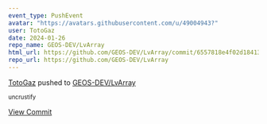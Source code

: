 ```yaml
---
event_type: PushEvent
avatar: "https://avatars.githubusercontent.com/u/49004943?"
user: TotoGaz
date: 2024-01-26
repo_name: GEOS-DEV/LvArray
html_url: https://github.com/GEOS-DEV/LvArray/commit/6557818e4f02d1841343d05f0622875f3fdbca61
repo_url: https://github.com/GEOS-DEV/LvArray
---
```


<a href='https://github.com/TotoGaz' target='_blank'>TotoGaz</a> pushed to <a href='https://github.com/GEOS-DEV/LvArray' target='_blank'>GEOS-DEV/LvArray</a>

<small>uncrustify</small>

<a href='https://github.com/GEOS-DEV/LvArray/commit/6557818e4f02d1841343d05f0622875f3fdbca61' target='_blank'>View Commit</a>